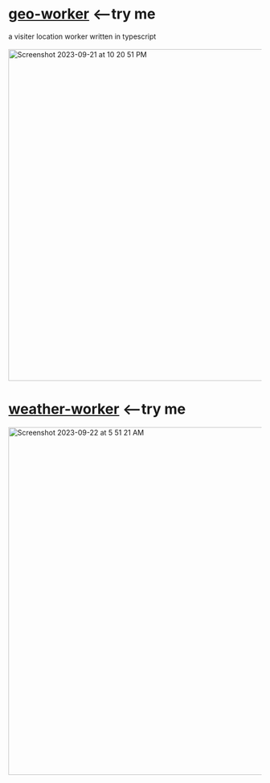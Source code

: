 # <a href="https://r2.jessejesse.workers.dev">geo-worker</a> <--try me<br>
a visiter location worker written in typescript<br><br>
<img width="658" alt="Screenshot 2023-09-21 at 10 20 51 PM" src="https://github.com/sudo-self/Geo-worker/assets/119916323/eb28a11d-8a60-4390-bfc7-2338ffb2efd1">
# <a href="https://sunshine.jessejesse.workers.dev">weather-worker</a> <--try me<br>
<img width="690" alt="Screenshot 2023-09-22 at 5 51 21 AM" src="https://github.com/sudo-self/Geolation-Worker/assets/119916323/04707b42-bfa5-437e-9bd0-73ad48a22c94">
